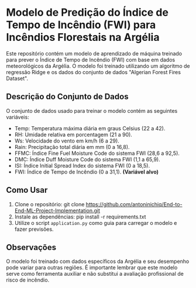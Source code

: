 # Modelo de Predição do Índice de Tempo de Incêndio (FWI) para Incêndios Florestais na Argélia
Este repositório contém um modelo de aprendizado de máquina treinado para prever o Índice de Tempo de Incêndio (FWI) com base em dados meteorológicos da Argélia. O modelo foi treinado utilizando um algoritmo de regressão Ridge e os dados do conjunto de dados "Algerian Forest Fires Dataset".
## Descrição do Conjunto de Dados
O conjunto de dados usado para treinar o modelo contém as seguintes variáveis:
  - Temp: Temperatura máxima diária em graus Celsius (22 a 42).
  - RH: Umidade relativa em porcentagem (21 a 90).
  - Ws: Velocidade do vento em km/h (6 a 29).
  - Rain: Precipitação total diária em mm (0 a 16,8).
  - FFMC: Índice Fine Fuel Moisture Code do sistema FWI (28,6 a 92,5).
  - DMC: Índice Duff Moisture Code do sistema FWI (1,1 a 65,9).
  - ISI: Índice Initial Spread Index do sistema FWI (0 a 18,5).
  - FWI: Índice de Tempo de Incêndio (0 a 31,1). **(Variável alvo)**
## Como Usar
  1. Clone o repositório: git clone https://github.com/antoninichiq/End-to-End-ML-Project-Implementation.git
  2. Instale as dependências: pip install -r requirements.txt
  3. Utilize o script ``application.py`` como guia para carregar o modelo e fazer previsões.
## Observações
O modelo foi treinado com dados específicos da Argélia e seu desempenho pode variar para outras regiões.
É importante lembrar que este modelo serve como ferramenta auxiliar e não substitui a avaliação profissional de risco de incêndio.
